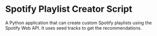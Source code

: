 # Spotify Playlist Creator Script

A Python application that can create custom Spotify playlists using the Spotify Web API. It uses seed tracks to get the recommendations.
